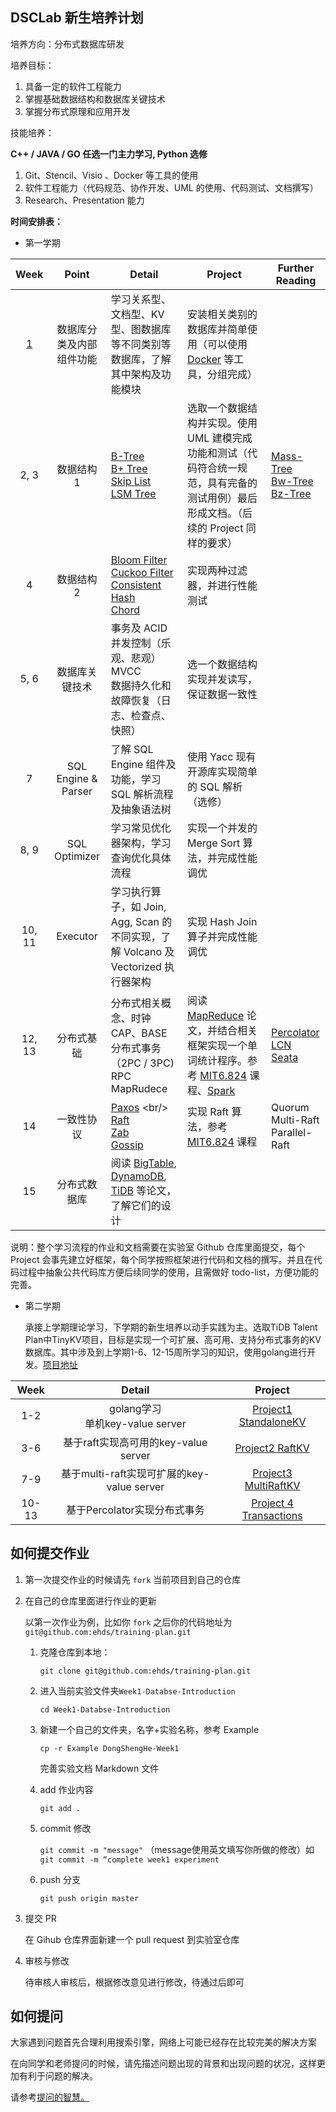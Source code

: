 ## DSCLab 新生培养计划

培养方向：分布式数据库研发

培养目标：

1. 具备一定的软件工程能力
2. 掌握基础数据结构和数据库关键技术
3. 掌握分布式原理和应用开发

技能培养：

**C++ / JAVA / GO 任选一门主力学习, Python 选修**

1. Git、Stencil、Visio 、Docker 等工具的使用
2. 软件工程能力（代码规范、协作开发、UML 的使用、代码测试、文档撰写）
3. Research、Presentation 能力

**时间安排表：**

- 第一学期

| Week | Point | Detail | Project | Further Reading |
| :--: | :--: | -- | -- | -- |
| [1](./Week1-Database-Introduction) | 数据库分类及内部组件功能 | 学习关系型、文档型、KV 型、图数据库等不同类别等数据库，了解其中架构及功能模块 | 安装相关类别的数据库并简单使用（可以使用 [Docker](https://www.docker.com/) 等工具，分组完成） | |
| 2, 3 | 数据结构 1 | [B-Tree](https://en.wikipedia.org/wiki/B-tree) <br/> [B+ Tree](https://en.wikipedia.org/wiki/B%2B_tree) <br/> [Skip List](https://en.wikipedia.org/wiki/Skip_list) <br/> [LSM Tree](https://en.wikipedia.org/wiki/Log-structured_merge-tree) | 选取一个数据结构并实现。使用 UML 建模完成功能和测试（代码符合统一规范，具有完备的测试用例）最后形成文档。（后续的 Project 同样的要求） | [Mass-Tree](https://pdos.csail.mit.edu/papers/masstree:eurosys12.pdf) <br/> [Bw-Tree](https://www.microsoft.com/en-us/research/wp-content/uploads/2016/02/bw-tree-icde2013-final.pdf) <br/> [Bz-Tree](http://www.vldb.org/pvldb/vol11/p553-arulraj.pdf) |
| 4 | 数据结构 2 | [Bloom Filter](https://llimllib.github.io/bloomfilter-tutorial/) <br/> [Cuckoo Filter](https://en.wikipedia.org/wiki/Cuckoo_filter) <br/> [Consistent Hash](https://en.wikipedia.org/wiki/Consistent_hashing) <br/> [Chord](https://en.wikipedia.org/wiki/Chord_(peer-to-peer)) | 实现两种过滤器，并进行性能测试 |  |
| 5, 6 | 数据库关键技术 | 事务及 ACID <br/> 并发控制（乐观、悲观）<br/> MVCC <br/> 数据持久化和故障恢复（日志、检查点、快照） | 选一个数据结构实现并发读写，保证数据一致性 |  |
| 7 | SQL Engine & Parser | 了解 SQL Engine 组件及功能，学习 SQL 解析流程及抽象语法树  | 使用 Yacc 现有开源库实现简单的 SQL 解析（选修） |  |
| 8, 9 | SQL Optimizer  | 学习常见优化器架构，学习查询优化具体流程 | 实现一个并发的 Merge Sort 算法，并完成性能调优 |  |
| 10, 11 | Executor | 学习执行算子，如 Join, Agg, Scan 的不同实现，了解 Volcano 及 Vectorized 执行器架构 | 实现 Hash Join 算子并完成性能调优 |  |
| 12, 13 | 分布式基础 | 分布式相关概念、时钟 <br/> CAP、BASE <br/> 分布式事务（2PC / 3PC) <br/> RPC <br/> MapRudece | 阅读 [MapReduce]((https://research.google.com/archive/mapreduce-osdi04.pdf)) 论文，并结合相关框架实现一个单词统计程序。参考 [MIT6.824](https://pdos.csail.mit.edu/6.824/) 课程、[Spark](https://en.wikipedia.org/wiki/Apache_Spark) | [Percolator](http://notes.stephenholiday.com/Percolator.pdf) <br/> [LCN](https://github.com/codingapi/tx-lcn) <br/> [Seata](http://seata.io/en-us/) <br/> |
| 14 | 一致性协议 | [Paxos](https://en.wikipedia.org/wiki/Paxos_(computer_science)) <br/> [Raft](https://raft.github.io/) <br/> [Zab](https://marcoserafini.github.io/papers/zab.pdf) <br/> [Gossip](https://flopezluis.github.io/gossip-simulator/) <br/> | 实现 Raft 算法，参考 [MIT6.824](https://pdos.csail.mit.edu/6.824/) 课程  | Quorum <br/> Multi-Raft </br> Parallel-Raft |
| 15 | 分布式数据库 | 阅读 [BigTable](https://research.google.com/archive/bigtable-osdi06.pdf), [DynamoDB](https://www.dynamodbguide.com/), [TiDB](https://pingcap.com/blog/vldb-2020-tidb-a-raft-based-htap-database/) 等论文，了解它们的设计 | | |

说明：整个学习流程的作业和文档需要在实验室 Github 仓库里面提交，每个 Project 会事先建立好框架，每个同学按照框架进行代码和文档的撰写。并且在代码过程中抽象公共代码库方便后续同学的使用，且需做好 todo-list，方便功能的完善。

- 第二学期

  承接上学期理论学习，下学期的新生培养以动手实践为主。选取TiDB Talent Plan中TinyKV项目，目标是实现一个可扩展、高可用、支持分布式事务的KV数据库。其中涉及到上学期1-6、12-15周所学习的知识，使用golang进行开发。[项目地址](https://github.com/tidb-incubator/tinykv)

| Week  |                   Detail                   |                           Project                            |
| :---: | :----------------------------------------: | :----------------------------------------------------------: |
|  1-2  |    golang学习 <br/>单机key-value server    | [Project1 StandaloneKV](https://github.com/tidb-incubator/tinykv/blob/course/doc/project1-StandaloneKV.md) |
|  3-6  |    基于raft实现高可用的key-value server    | [Project2 RaftKV](https://github.com/tidb-incubator/tinykv/blob/course/doc/project2-RaftKV.md) |
|  7-9  | 基于multi-raft实现可扩展的key-value server | [Project3 MultiRaftKV](https://github.com/tidb-incubator/tinykv/blob/course/doc/project3-MultiRaftKV.md) |
| 10-13 |        基于Percolator实现分布式事务        | [Project 4 Transactions](https://github.com/tidb-incubator/tinykv/blob/course/doc/project4-Transaction.md) |


## 如何提交作业

1. 第一次提交作业的时候请先 `fork` 当前项目到自己的仓库

2. 在自己的仓库里面进行作业的更新

   以第一次作业为例，比如你 `fork` 之后你的代码地址为 `git@github.com:ehds/training-plan.git`

   1. 克隆仓库到本地：

      `git clone git@github.com:ehds/training-plan.git`

   2. 进入当前实验文件夹`Week1-Databse-Introduction`

      `cd Week1-Databse-Introduction`

   3. 新建一个自己的文件夹，名字+实验名称，参考 Example

      `cp -r Example DongShengHe-Week1`

      完善实验文档 Markdown 文件

   4. add 作业内容

      `git add .`

   5. commit 修改

      `git commit -m "message"` （message使用英文填写你所做的修改）如 `git commit -m “complete week1 experiment`

   6. push 分支

      `git push origin master`

3. 提交 PR

   在 Gihub 仓库界面新建一个 pull request 到实验室仓库

4. 审核与修改

   待审核人审核后，根据修改意见进行修改，待通过后即可

## 如何提问

大家遇到问题首先合理利用搜索引擎，网络上可能已经存在比较完美的解决方案

在向同学和老师提问的时候，请先描述问题出现的背景和出现问题的状况，这样更加有利于问题的解决。

请参考[提问的智慧。](https://github.com/ryanhanwu/How-To-Ask-Questions-The-Smart-Way/blob/master/README-zh_CN.md)